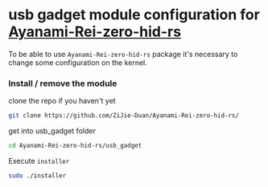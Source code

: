 # usb gadget module configuration for [Ayanami-Rei-zero-hid-rs](https://github.com/ZiJie-Duan/Ayanami-Rei-zero-hid-rs/)

To be able to use `Ayanami-Rei-zero-hid-rs` package
it's necessary to change some configuration on the kernel.

### Install / remove the module
clone the repo if you haven't yet
```bash
git clone https://github.com/ZiJie-Duan/Ayanami-Rei-zero-hid-rs/
```

get into usb_gadget folder
```bash
cd Ayanami-Rei-zero-hid-rs/usb_gadget
```
Execute `installer`
```bash
sudo ./installer
```
